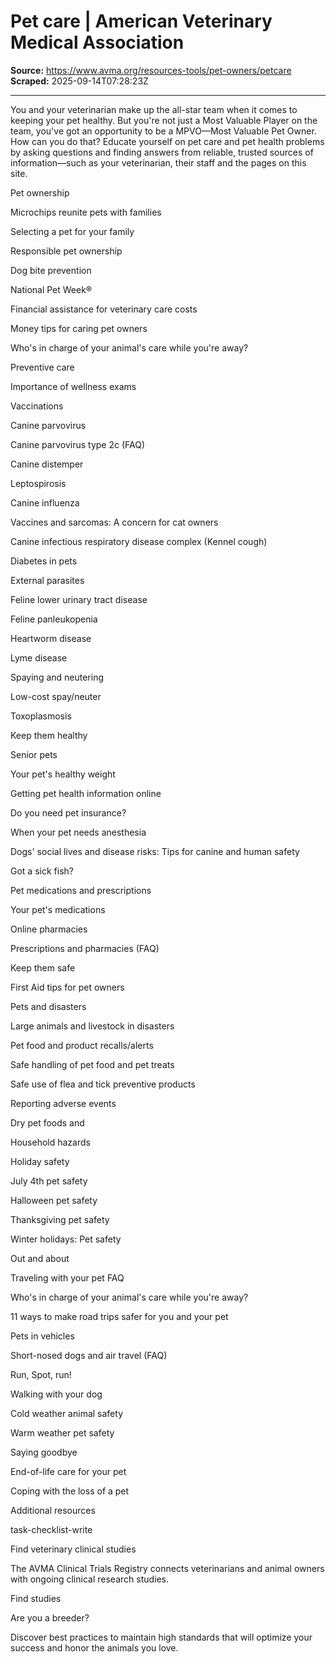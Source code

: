 # Pet care | American Veterinary Medical Association

**Source:** https://www.avma.org/resources-tools/pet-owners/petcare
**Scraped:** 2025-09-14T07:28:23Z

---

You and your veterinarian make up the all-star team when it comes to keeping your pet healthy. But you're not just a Most Valuable Player on the team, you've got an opportunity to be a MPVO—Most Valuable Pet Owner. How can you do that? Educate yourself on pet care and pet health problems by asking questions and finding answers from reliable, trusted sources of information—such as your veterinarian, their staff and the pages on this site.

Pet ownership

Microchips reunite pets with families

Selecting a pet for your family

Responsible pet ownership

Dog bite prevention

National Pet Week®

Financial assistance for veterinary care costs

Money tips for caring pet owners

Who's in charge of your animal's care while you're away?

Preventive care

Importance of wellness exams

Vaccinations

Canine parvovirus

Canine parvovirus type 2c (FAQ)

Canine distemper

Leptospirosis

Canine influenza

Vaccines and sarcomas: A concern for cat owners

Canine infectious respiratory disease complex (Kennel cough)

Diabetes in pets

External parasites

Feline lower urinary tract disease

Feline panleukopenia

Heartworm disease

Lyme disease

Spaying and neutering

Low-cost spay/neuter

Toxoplasmosis

Keep them healthy

Senior pets

Your pet's healthy weight

Getting pet health information online

Do you need pet insurance?

When your pet needs anesthesia

Dogs' social lives and disease risks: Tips for canine and human safety

Got a sick fish?

Pet medications and prescriptions

Your pet's medications

Online pharmacies

Prescriptions and pharmacies (FAQ)

Keep them safe

First Aid tips for pet owners

Pets and disasters

Large animals and livestock in disasters

Pet food and product recalls/alerts

Safe handling of pet food and pet treats

Safe use of flea and tick preventive products

Reporting adverse events

Dry pet foods and

Household hazards

Holiday safety

July 4th pet safety

Halloween pet safety

Thanksgiving pet safety

Winter holidays: Pet safety

Out and about

Traveling with your pet FAQ

Who's in charge of your animal's care while you're away?​

11 ways to make road trips safer for you and your pet

Pets in vehicles

Short-nosed dogs and air travel (FAQ)

Run, Spot, run!

Walking with your dog

Cold weather animal safety

Warm weather pet safety

Saying goodbye

End-of-life care for your pet

Coping with the loss of a pet

Additional resources

task-checklist-write

Find veterinary clinical studies

The AVMA Clinical Trials Registry connects veterinarians and animal owners with ongoing clinical research studies.

Find studies

Are you a breeder?

Discover best practices to maintain high standards that will optimize your success and honor the animals you love.